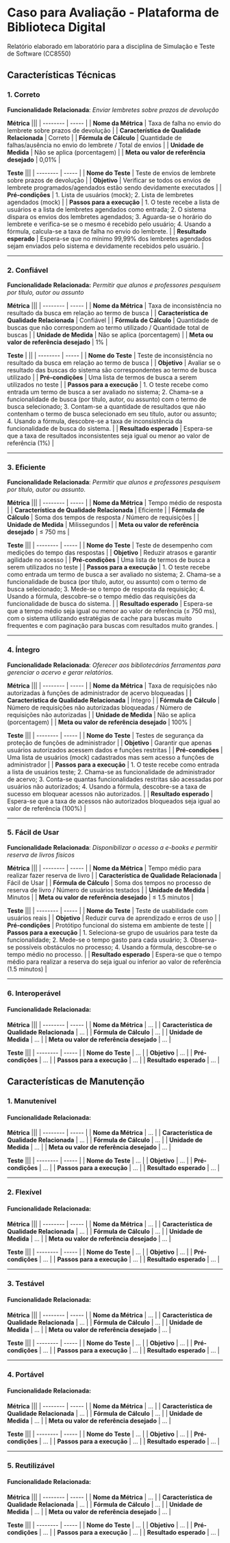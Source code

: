 # Caso para Avaliação - Plataforma de Biblioteca Digital
Relatório elaborado em laboratório para a disciplina de Simulação e Teste de Software (CC8550)

## Características Técnicas

### 1. Correto

**Funcionalidade Relacionada**:  *Enviar lembretes sobre prazos de devolução*
 
**Métrica**
 |||
| -------- | ----- |
| **Nome da Métrica** | Taxa de falha no envio do lembrete sobre prazos de devolução |
| **Característica de Qualidade Relacionada** | Correto |
| **Fórmula de Cálculo** | Quantidade de falhas/ausência no envio do lembrete / Total de envios |
| **Unidade de Medida** | Não se aplica (porcentagem) |
| **Meta ou valor de referência desejado** | 0,01% |

**Teste**
 |||
| -------- | ----- |
| **Nome do Teste** | Teste de envios de lembrete sobre prazos de devolução |
| **Objetivo** | Verificar se todos os envios de lembrete programados/agendados estão sendo devidamente executados |
| **Pré-condições** | 1. Lista de usuários (mock); 2. Lista de lembretes agendados (mock) |
| **Passos para a execução** | 1. O teste recebe a lista de usuários e a lista de lembretes agendados como entrada; 2. O sistema dispara os envios dos lembretes agendados; 3. Aguarda-se o horário do lembrete e verifica-se se o mesmo é recebido pelo usuário; 4. Usando a fórmula, calcula-se a taxa de falha no envio do lembrete. |
| **Resultado esperado** | Espera-se que no mínimo 99,99% dos lembretes agendados sejam enviados pelo sistema e devidamente recebidos pelo usuário. |

---
### 2. Confiável

**Funcionalidade Relacionada:** *Permitir que alunos e professores pesquisem por título, autor ou assunto*
 
**Métrica**
 |||
| -------- | ----- |
| **Nome da Métrica** | Taxa de inconsistência no resultado da busca em relação ao termo de busca |
| **Característica de Qualidade Relacionada** | Confiável |
| **Fórmula de Cálculo** | Quantidade de buscas que não correspondem ao termo utilizado / Quantidade total de buscas |
| **Unidade de Medida** | Não se aplica (porcentagem) |
| **Meta ou valor de referência desejado** | 1% |

**Teste**
 |  ||
| -------- | ----- |
| **Nome do Teste** | Teste de inconsistência no resultado da busca em relação ao termo de busca |
| **Objetivo** | Avaliar se o resultado das buscas do sistema são correspondentes ao termo de busca utilizado |
| **Pré-condições** | Uma lista de termos de busca a serem utilizados no teste |
| **Passos para a execução** | 1. O teste recebe como entrada um termo de busca a ser avaliado no sistema; 2. Chama-se a funcionalidade de busca (por título, autor, ou assunto) com o termo de busca selecionado; 3. Contam-se a quantidade de resultados que não contenham o termo de busca selecionado em seu título, autor ou assunto; 4. Usando a fórmula, descobre-se a taxa de inconsistência da funcionalidade de busca do sistema. |
| **Resultado esperado** | Espera-se que a taxa de resultados inconsistentes seja igual ou menor ao valor de referência (1%) |

---
### 3. Eficiente

**Funcionalidade Relacionada**: *Permitir que alunos e professores pesquisem por título, autor ou assunto.*
 
**Métrica**
 |||
| -------- | ----- |
| **Nome da Métrica** | Tempo médio de resposta |
| **Característica de Qualidade Relacionada** | Eficiente |
| **Fórmula de Cálculo** | Soma dos tempos de resposta / Número de requisições |
| **Unidade de Medida** | Milissegundos |
| **Meta ou valor de referência desejado** | ≤ 750 ms |

**Teste**
 |||
| -------- | ----- |
| **Nome do Teste** | Teste de desempenho com medições do tempo das respostas |
| **Objetivo** | Reduzir atrasos e garantir agilidade no acesso |
| **Pré-condições** | Uma lista de termos de busca a serem utilizados no teste |
| **Passos para a execução** | 1. O teste recebe como entrada um termo de busca a ser avaliado no sistema; 2. Chama-se a funcionalidade de busca (por título, autor, ou assunto) com o termo de busca selecionado; 3. Mede-se o tempo de resposta da requisição; 4. Usando a fórmula, descobre-se o tempo médio das requisições da funcionalidade de busca do sistema. |
| **Resultado esperado** | Espera-se que a tempo médio seja igual ou menor ao valor de referência (≤ 750 ms), com o sistema utilizando estratégias de cache para buscas muito frequentes e com paginação para buscas com resultados muito grandes. |

---
### 4. Íntegro

**Funcionalidade Relacionada**: *Oferecer aos bibliotecários ferramentas para gerenciar o acervo e gerar relatórios.*

**Métrica**
 |||
| -------- | ----- |
| **Nome da Métrica** | Taxa de requisições não autorizadas à funções de administrador de acervo bloqueadas  |
| **Característica de Qualidade Relacionada** | Íntegro |
| **Fórmula de Cálculo** | Número de requisições não autorizadas bloqueadas / Número de requisições não autorizadas |
| **Unidade de Medida** | Não se aplica (porcentagem) |
| **Meta ou valor de referência desejado** | 100% |

**Teste**
 |||
| -------- | ----- |
| **Nome do Teste** | Testes de segurança da proteção de funções de administrador |
| **Objetivo** | Garantir que apenas usuários autorizados acessem dados e funções restritas |
| **Pré-condições** | Uma lista de usuários (mock) cadastrados mas sem acesso a funções de administrador |
| **Passos para a execução** | 1. O teste recebe como entrada a lista de usuários teste; 2. Chama-se as funcionalidade de administrador de acervo; 3. Conta-se quantas funcionalidades restritas são acessadas por usuários não autorizados; 4. Usando a fórmula, descobre-se a taxa de sucesso em bloquear acessos não autorizados. |
| **Resultado esperado** | Espera-se que a taxa de acessos não autorizados bloqueados seja igual ao valor de referência (100%) |

---
### 5. Fácil de Usar

**Funcionalidade Relacionada**: *Disponibilizar o acesso a e-books e permitir reserva de livros físicos*

**Métrica**
 |||
| -------- | ----- |
| **Nome da Métrica** | Tempo médio para realizar fazer reserva de livro |
| **Característica de Qualidade Relacionada** | Fácil de Usar |
| **Fórmula de Cálculo** | Soma dos tempos no processo de reserva de livro / Número de usuários testados |
| **Unidade de Medida** | Minutos |
| **Meta ou valor de referência desejado** | ≤ 1.5 minutos |

**Teste**
 |||
| -------- | ----- |
| **Nome do Teste** | Teste de usabilidade com usuários reais |
| **Objetivo** | Reduzir curva de aprendizado e erros de uso |
| **Pré-condições** | Protótipo funcional do sistema em ambiente de teste |
| **Passos para a execução** | 1. Seleciona-se grupo de usuários para teste da funcionalidade; 2. Mede-se o tempo gasto para cada usuário; 3. Observa-se possíveis obstáculos no processo; 4. Usando a fórmula, descobre-se o tempo médio no processo. |
| **Resultado esperado** | Espera-se que o tempo médio para realizar a reserva do seja igual ou inferior ao valor de referência (1.5 minutos) |

---
### 6. Interoperável

#### Funcionalidade Relacionada: 
 
**Métrica**
 |||
| -------- | ----- |
| **Nome da Métrica** | ... |
| **Característica de Qualidade Relacionada** | ... |
| **Fórmula de Cálculo** | ... |
| **Unidade de Medida** | ... |
| **Meta ou valor de referência desejado** | ... |

**Teste**
 |||
| -------- | ----- |
| **Nome do Teste** | ... |
| **Objetivo** | ... |
| **Pré-condições** | ... |
| **Passos para a execução** | ... |
| **Resultado esperado** | ... |

## Características de Manutenção

### 1. Manutenível

#### Funcionalidade Relacionada: 
 
**Métrica**
 |||
| -------- | ----- |
| **Nome da Métrica** | ... |
| **Característica de Qualidade Relacionada** | ... |
| **Fórmula de Cálculo** | ... |
| **Unidade de Medida** | ... |
| **Meta ou valor de referência desejado** | ... |

**Teste**
 |||
| -------- | ----- |
| **Nome do Teste** | ... |
| **Objetivo** | ... |
| **Pré-condições** | ... |
| **Passos para a execução** | ... |
| **Resultado esperado** | ... |

---
### 2. Flexível

#### Funcionalidade Relacionada: 
 
**Métrica**
 |||
| -------- | ----- |
| **Nome da Métrica** | ... |
| **Característica de Qualidade Relacionada** | ... |
| **Fórmula de Cálculo** | ... |
| **Unidade de Medida** | ... |
| **Meta ou valor de referência desejado** | ... |

**Teste**
 |||
| -------- | ----- |
| **Nome do Teste** | ... |
| **Objetivo** | ... |
| **Pré-condições** | ... |
| **Passos para a execução** | ... |
| **Resultado esperado** | ... |

---
### 3. Testável

#### Funcionalidade Relacionada: 
 
**Métrica**
 |||
| -------- | ----- |
| **Nome da Métrica** | ... |
| **Característica de Qualidade Relacionada** | ... |
| **Fórmula de Cálculo** | ... |
| **Unidade de Medida** | ... |
| **Meta ou valor de referência desejado** | ... |

**Teste**
 |||
| -------- | ----- |
| **Nome do Teste** | ... |
| **Objetivo** | ... |
| **Pré-condições** | ... |
| **Passos para a execução** | ... |
| **Resultado esperado** | ... |

---
### 4. Portável

#### Funcionalidade Relacionada: 
 
**Métrica**
 |||
| -------- | ----- |
| **Nome da Métrica** | ... |
| **Característica de Qualidade Relacionada** | ... |
| **Fórmula de Cálculo** | ... |
| **Unidade de Medida** | ... |
| **Meta ou valor de referência desejado** | ... |

**Teste**
 |||
| -------- | ----- |
| **Nome do Teste** | ... |
| **Objetivo** | ... |
| **Pré-condições** | ... |
| **Passos para a execução** | ... |
| **Resultado esperado** | ... |

---
### 5. Reutilizável

#### Funcionalidade Relacionada: 
 
**Métrica**
 |||
| -------- | ----- |
| **Nome da Métrica** | ... |
| **Característica de Qualidade Relacionada** | ... |
| **Fórmula de Cálculo** | ... |
| **Unidade de Medida** | ... |
| **Meta ou valor de referência desejado** | ... |

**Teste**
 |||
| -------- | ----- |
| **Nome do Teste** | ... |
| **Objetivo** | ... |
| **Pré-condições** | ... |
| **Passos para a execução** | ... |
| **Resultado esperado** | ... |
